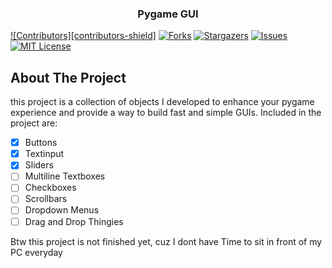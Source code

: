 <h3 align="center">Pygame GUI</h3>

<a name="readme-top"></a>
[![Contributors][contributors-shield]][contributors-url]
[![Forks][forks-shield]][forks-url]
[![Stargazers][stars-shield]][stars-url]
[![Issues][issues-shield]][issues-url]
[![MIT License][license-shield]][license-url]

## About The Project

this project is a collection of objects I developed to enhance your pygame experience and provide a way to build fast and simple GUIs. Included in the project are:

- [x] Buttons
- [x] Textinput
- [x] Sliders
- [ ] Multiline Textboxes
- [ ] Checkboxes
- [ ] Scrollbars
- [ ] Dropdown Menus
- [ ] Drag and Drop Thingies

Btw this project is not finished yet, cuz I dont have Time to sit in front of my PC everyday

[contributors-url]: https://github.com/othneildrew/Best-README-Template/graphs/contributors
[forks-shield]: https://img.shields.io/github/forks/othneildrew/Best-README-Template.svg?style=for-the-badge
[forks-url]: https://github.com/othneildrew/Best-README-Template/network/members
[stars-shield]: https://img.shields.io/github/stars/othneildrew/Best-README-Template.svg?style=for-the-badge
[stars-url]: https://github.com/othneildrew/Best-README-Template/stargazers
[issues-shield]: https://img.shields.io/github/issues/othneildrew/Best-README-Template.svg?style=for-the-badge
[issues-url]: https://github.com/othneildrew/Best-README-Template/issues
[license-shield]: https://img.shields.io/github/license/othneildrew/Best-README-Template.svg?style=for-the-badge
[license-url]: [https://github.com/othneildrew/Best-README-Template/blob/master/LICENSE.txt](https://github.com/PyHenri/PygameGUI/blob/main/LICENSE.md)
